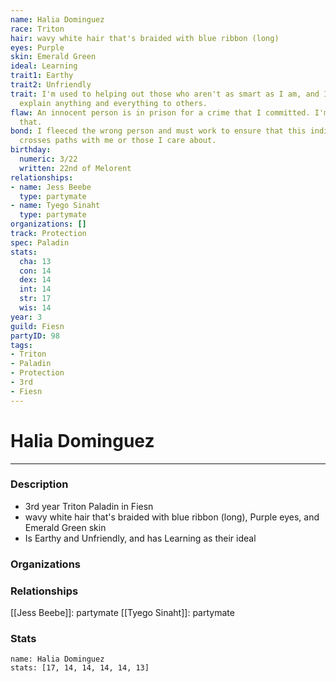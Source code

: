 ```yaml
---
name: Halia Dominguez
race: Triton
hair: wavy white hair that's braided with blue ribbon (long)
eyes: Purple
skin: Emerald Green
ideal: Learning
trait1: Earthy
trait2: Unfriendly
trait: I'm used to helping out those who aren't as smart as I am, and I patiently
  explain anything and everything to others.
flaw: An innocent person is in prison for a crime that I committed. I'm okay with
  that.
bond: I fleeced the wrong person and must work to ensure that this individual never
  crosses paths with me or those I care about.
birthday:
  numeric: 3/22
  written: 22nd of Melorent
relationships:
- name: Jess Beebe
  type: partymate
- name: Tyego Sinaht
  type: partymate
organizations: []
track: Protection
spec: Paladin
stats:
  cha: 13
  con: 14
  dex: 14
  int: 14
  str: 17
  wis: 14
year: 3
guild: Fiesn
partyID: 98
tags:
- Triton
- Paladin
- Protection
- 3rd
- Fiesn
---
```

# Halia Dominguez
---
### Description
- 3rd year Triton Paladin in Fiesn
- wavy white hair that's braided with blue ribbon (long), Purple eyes, and Emerald Green skin
- Is Earthy and Unfriendly, and has Learning as their ideal

### Organizations
### Relationships
[[Jess Beebe]]: partymate
[[Tyego Sinaht]]: partymate
### Stats
```statblock
name: Halia Dominguez
stats: [17, 14, 14, 14, 14, 13]
```